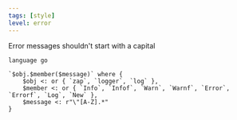 ```yaml
---
tags: [style]
level: error
---
```


Error messages shouldn't start with a capital

```grit
language go

`$obj.$member($message)` where {
    $obj <: or { `zap`, `logger`, `log` },
    $member <: or { `Info`, `Infof`, `Warn`, `Warnf`, `Error`, `Errorf`, `Log`, `New` },
    $message <: r"\"[A-Z].*"
}
```
